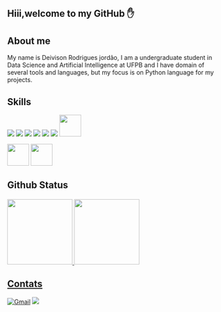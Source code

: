 
## Hiii,welcome to my GitHub ✋

## About me

My name is Deivison Rodrigues jordão, I am a undergraduate student in Data Science
and Artificial Intelligence at UFPB and I have domain of several tools and languages, but my focus is on Python language for my projects.

## Skills

[![](https://img.shields.io/badge/Python-3776AB?style=for-the-badge&logo=python&logoColor=white)]()
[![](https://img.shields.io/badge/C-00599C?style=for-the-badge&logo=c&logoColor=white)]()
[![](https://img.shields.io/badge/C%2B%2B-00599C?style=for-the-badge&logo=c%2B%2B&logoColor=white)]()
[![](https://img.shields.io/badge/Java-ED8B00?style=for-the-badge&logo=java&logoColor=white)]()
[![](https://img.shields.io/badge/R-276DC3?style=for-the-badge&logo=r&logoColor=white)]()
[![](https://img.shields.io/badge/Markdown-000000?style=for-the-badge&logo=markdown&logoColor=white)]()
<img height="50em" src="https://cdn.jsdelivr.net/gh/devicons/devicon/icons/git/git-original-wordmark.svg" />

<img height="50em" src="https://cdn.jsdelivr.net/gh/devicons/devicon/icons/c/c-original.svg" />
<img height="50em" src="https://cdn.jsdelivr.net/gh/devicons/devicon/icons/cplusplus/cplusplus-original.svg" />

## Github Status

####
  <div>
  <a href="https://github.com/deivisongithub">
  <img height="150em" src="https://github-readme-stats.vercel.app/api?username=deivisongithub&show_icons=true&theme=tokyonight&include_all_commits=true&count_private=true"/>
  <img height="150em" src="https://github-readme-stats.vercel.app/api/top-langs/?username=deivisongithub&layout=compact&langs_count=7&theme=tokyonight"/>
   </div>

## Contats

[![Gmail](https://img.shields.io/badge/Gmail-D14836?style=for-the-badge&logo=gmail&logoColor=white)](mailto:deivison2021profissional@gmail.com)
[![](https://img.shields.io/badge/Instagram-E4405F?style=for-the-badge&logo=instagram&logoColor=white)](https://www.instagram.com/deivison.rodrigues4/)
